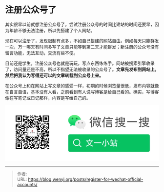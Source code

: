# 注册公众号了

其实很早以前就想注册公众号了，尝试注册公众号的时间比建站的时间还要早，因为年龄不够无法注册，所以先搭建了个人网站。

现在可以注册了，发现限制有点多，不如自己搭建的网站自由。例如每天只能群发一次，万一哪天有时间多写了文章只能等到第二天才能群发；新注册的公众号没有留言功能，无法互动，交流有些不便。

目前还是学生，注册公众号也就是玩玩，写点东西练练手。网站被搜索引擎收录了，访问量还是不高，所以不指望无法被收录的公众号了。**文章先发布到网站上，然后把我认为写得还可以的文章转载到公众号上来。**

在公众号上和在网站上写文章的感受一样，初期的时候浏览量很低，发布内容就像在自言自语，基本没有人看，之前看到有人说写博客是给自己看的。确实，写博客像在写笔记或日记那样，内容是写给自己的。

![微信公众号](1.webp)


---

> 作者:   
> URL: https://blog.wenyi.org/posts/register-for-wechat-official-accounts/  

